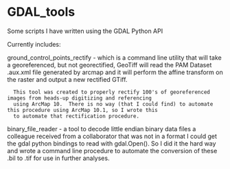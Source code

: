 GDAL_tools
==========

Some scripts I have written using the GDAL Python API

Currently includes:

ground_control_points_rectify - which is a command line utility that will take a georeferenced, but not georectified, GeoTiff
      will read the PAM Dataset .aux.xml file generated by arcmap and it will perform the affine transform on the raster
      and output a new rectified GTiff.
      
      This tool was created to properly rectify 100's of georeferenced images from heads-up digitizing and referencing
      using ArcMap 10.  There is no way (that I could find) to automate this procedure using ArcMap 10.1, so I wrote this
      to automate that rectification procedure.
      
      
binary_file_reader - a tool to decode little endian binary data files a colleague received from a collaborator that was
      not in a format I could get the gdal python bindings to read with gdal.Open().  So I did it the hard way and wrote a 
      command line procedure to automate the conversion of these .bil to .tif for use in further analyses.
